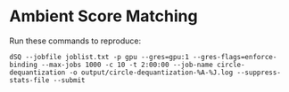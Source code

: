 # Ambient Score Matching 

Run these commands to reproduce:
```
dSQ --jobfile joblist.txt -p gpu --gres=gpu:1 --gres-flags=enforce-binding --max-jobs 1000 -c 10 -t 2:00:00 --job-name circle-dequantization -o output/circle-dequantization-%A-%J.log --suppress-stats-file --submit
```
